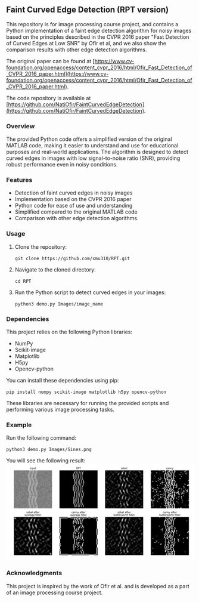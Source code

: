 ## Faint Curved Edge Detection (RPT version)

This repository is for image processing course project, and contains a Python implementation of a faint edge detection algorithm for noisy images based on the principles described in the CVPR 2016 paper "Fast Detection of Curved Edges at Low SNR" by Ofir et al, and we also show the comparison results with other edge detection algorithms.

The original paper can be found at [https://www.cv-foundation.org/openaccess/content_cvpr_2016/html/Ofir_Fast_Detection_of_CVPR_2016_paper.html](https://www.cv-foundation.org/openaccess/content_cvpr_2016/html/Ofir_Fast_Detection_of_CVPR_2016_paper.html).

The code repository is available at [https://github.com/NatiOfir/FaintCurvedEdgeDetection](https://github.com/NatiOfir/FaintCurvedEdgeDetection).

### Overview

The provided Python code offers a simplified version of the original MATLAB code, making it easier to understand and use for educational purposes and real-world applications. The algorithm is designed to detect curved edges in images with low signal-to-noise ratio (SNR), providing robust performance even in noisy conditions.

### Features

- Detection of faint curved edges in noisy images
- Implementation based on the CVPR 2016 paper
- Python code for ease of use and understanding
- Simplified compared to the original MATLAB code
- Comparison with other edge detection algorithms.

### Usage

1. Clone the repository:

   ```
   git clone https://github.com/xmu310/RPT.git
   ```

2. Navigate to the cloned directory:

   ```
   cd RPT
   ```

3. Run the Python script to detect curved edges in your images:

   ```
   python3 demo.py Images/image_name
   ```

### Dependencies

This project relies on the following Python libraries:

- NumPy
- Scikit-image
- Matplotlib
- H5py
- Opencv-python

You can install these dependencies using pip:

```
pip install numpy scikit-image matplotlib h5py opencv-python
```

These libraries are necessary for running the provided scripts and performing various image processing tasks.

### Example

Run the following command:

```
python3 demo.py Images/Sines.png
```

You will see the following result:
![example.png](example.png)

### Acknowledgments

This project is inspired by the work of Ofir et al. and is developed as a part of an image processing course project.
